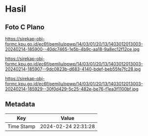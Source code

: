 # Hasil

## Foto C Plano

https://sirekap-obj-formc.kpu.go.id/ec6f/pemilu/ppwp/14/03/01/20/13/1403012013003-20240214-185900--40dc7465-1e5b-4b9c-aa18-9a8ec12f12ce.jpg

https://sirekap-obj-formc.kpu.go.id/ec6f/pemilu/ppwp/14/03/01/20/13/1403012013003-20240214-185907--9dc0823b-d683-4140-bdef-beb55fe7fc28.jpg

https://sirekap-obj-formc.kpu.go.id/ec6f/pemilu/ppwp/14/03/01/20/13/1403012013003-20240214-185929--30f0d429-5c25-482e-be76-f1ea3f1100bf.jpg


## Metadata

| Key        | Value               |
| ---------- | ------------------- |
| Time Stamp | 2024-02-24 22:31:28 |



